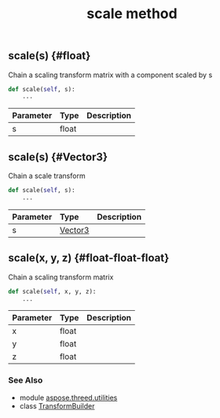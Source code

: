 ﻿---
title: scale method
second_title: Aspose.3D for Python via .NET API References
description: 
type: docs
weight: 120
url: /python-net/aspose.threed.utilities/transformbuilder/scale/
is_root: false
---

## scale(s) {#float}

Chain a scaling transform matrix with a component scaled by s



```python
def scale(self, s):
    ...
```


| Parameter | Type | Description |
| :- | :- | :- |
| s | float |  |


## scale(s) {#Vector3}

Chain a scale transform



```python
def scale(self, s):
    ...
```


| Parameter | Type | Description |
| :- | :- | :- |
| s | [Vector3](/3d/python-net/aspose.threed.utilities/vector3) |  |


## scale(x, y, z) {#float-float-float}

Chain a scaling transform matrix



```python
def scale(self, x, y, z):
    ...
```


| Parameter | Type | Description |
| :- | :- | :- |
| x | float |  |
| y | float |  |
| z | float |  |



### See Also
* module [aspose.threed.utilities](../../)
* class [TransformBuilder](/3d/python-net/aspose.threed.utilities/transformbuilder)
